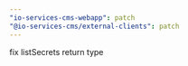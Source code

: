 ```yaml
---
"io-services-cms-webapp": patch
"@io-services-cms/external-clients": patch
---
```


fix listSecrets return type
